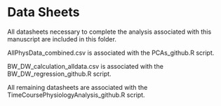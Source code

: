 # Data Sheets

All datasheets necessary to complete the analysis associated with this manuscript are included in this folder. 

AllPhysData_combined.csv is associated with the PCAs_github.R script. 

BW_DW_calculation_alldata.csv is associated with the BW_DW_regression_github.R script.

All remaining datasheets are associated with the TimeCoursePhysiologyAnalysis_github.R script.
